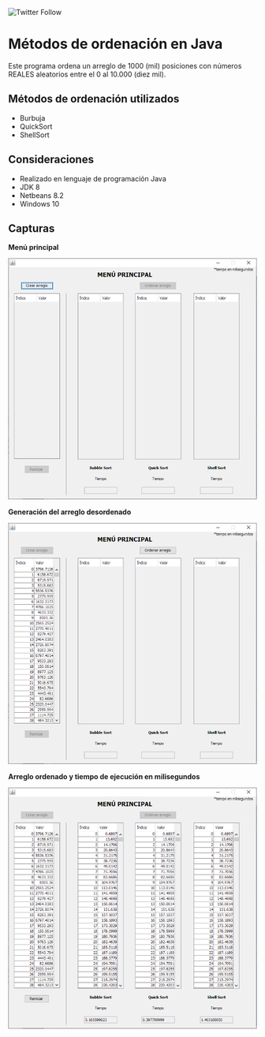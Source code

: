 ![Twitter Follow](https://img.shields.io/twitter/follow/JeffreyMC16)

# Métodos de ordenación en Java

Este programa ordena un arreglo de 1000 (mil) posiciones con números REALES aleatorios entre el 0 al 10.000 (diez mil).

## Métodos de ordenación utilizados

* Burbuja
* QuickSort
* ShellSort

##  Consideraciones

* Realizado en lenguaje de programación Java
* JDK 8
* Netbeans 8.2
* Windows 10

## Capturas

**Menú principal**

![Menú principal](Menu.PNG)

**Generación del arreglo desordenado**

![Arreglo desordenado](Arreglo.PNG)

**Arreglo ordenado y tiempo de ejecución en milisegundos**

![Arreglo ordenado](Ordenado.PNG)

